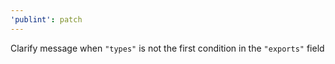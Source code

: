 ```yaml
---
'publint': patch
---
```


Clarify message when `"types"` is not the first condition in the `"exports"` field
